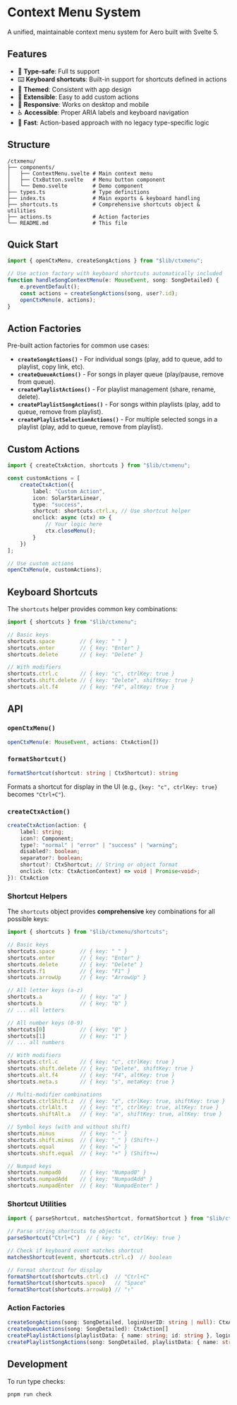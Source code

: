 # Context Menu System

A unified, maintainable context menu system for Aero built with Svelte 5.

## Features

- 🎯 **Type-safe**: Full ts support
- ⌨️ **Keyboard shortcuts**: Built-in support for shortcuts defined in actions
- 🎨 **Themed**: Consistent with app design
- 🔧 **Extensible**: Easy to add custom actions
- 📱 **Responsive**: Works on desktop and mobile
- ♿ **Accessible**: Proper ARIA labels and keyboard navigation
- 🚀 **Fast**: Action-based approach with no legacy type-specific logic

## Structure

```
/ctxmenu/
├── components/
│   ├── ContextMenu.svelte # Main context menu
│   ├── CtxButton.svelte   # Menu button component
│   └── Demo.svelte        # Demo component
├── types.ts               # Type definitions
├── index.ts               # Main exports & keyboard handling
├── shortcuts.ts           # Comprehensive shortcuts object & utilities
├── actions.ts             # Action factories
└── README.md              # This file
```

## Quick Start

```ts
import { openCtxMenu, createSongActions } from "$lib/ctxmenu";

// Use action factory with keyboard shortcuts automatically included
function handleSongContextMenu(e: MouseEvent, song: SongDetailed) {
    e.preventDefault();
    const actions = createSongActions(song, user?.id);
    openCtxMenu(e, actions);
}
```

## Action Factories

Pre-built action factories for common use cases:

- **`createSongActions()`** - For individual songs (play, add to queue, add to playlist, copy link, etc).
- **`createQueueActions()`** - For songs in player queue (play/pause, remove from queue).
- **`createPlaylistActions()`** - For playlist management (share, rename, delete).
- **`createPlaylistSongActions()`** - For songs within playlists (play, add to queue, remove from playlist).
- **`createPlaylistSelectionActions()`** - For multiple selected songs in a playlist (play, add to queue, remove from playlist).

## Custom Actions

```ts
import { createCtxAction, shortcuts } from "$lib/ctxmenu";

const customActions = [
    createCtxAction({
        label: "Custom Action",
        icon: SolarStarLinear,
        type: "success",
        shortcut: shortcuts.ctrl.x, // Use shortcut helper
        onclick: async (ctx) => {
            // Your logic here
            ctx.closeMenu();
        }
    })
];

// Use custom actions
openCtxMenu(e, customActions);
```

## Keyboard Shortcuts

The `shortcuts` helper provides common key combinations:

```ts
import { shortcuts } from "$lib/ctxmenu";

// Basic keys
shortcuts.space        // { key: " " }
shortcuts.enter        // { key: "Enter" }
shortcuts.delete       // { key: "Delete" }

// With modifiers
shortcuts.ctrl.c       // { key: "c", ctrlKey: true }
shortcuts.shift.delete // { key: "Delete", shiftKey: true }
shortcuts.alt.f4       // { key: "F4", altKey: true }
```

## API

### `openCtxMenu()`
```ts
openCtxMenu(e: MouseEvent, actions: CtxAction[])
```

### `formatShortcut()`
```ts
formatShortcut(shortcut: string | CtxShortcut): string
```
Formats a shortcut for display in the UI (e.g., `{key: "c", ctrlKey: true}` becomes `"Ctrl+C"`).

### `createCtxAction()`
```ts
createCtxAction(action: {
    label: string;
    icon?: Component;
    type?: "normal" | "error" | "success" | "warning";
    disabled?: boolean;
    separator?: boolean;
    shortcut?: CtxShortcut; // String or object format
    onclick: (ctx: CtxActionContext) => void | Promise<void>;
}): CtxAction
```

### Shortcut Helpers

The `shortcuts` object provides **comprehensive** key combinations for all possible keys:

```typescript
import { shortcuts } from "$lib/ctxmenu/shortcuts";

// Basic keys
shortcuts.space        // { key: " " }
shortcuts.enter        // { key: "Enter" }
shortcuts.delete       // { key: "Delete" }
shortcuts.f1           // { key: "F1" }
shortcuts.arrowUp      // { key: "ArrowUp" }

// All letter keys (a-z)
shortcuts.a            // { key: "a" }
shortcuts.b            // { key: "b" }
// ... all letters

// All number keys (0-9)
shortcuts[0]           // { key: "0" }
shortcuts[1]           // { key: "1" }
// ... all numbers

// With modifiers
shortcuts.ctrl.c       // { key: "c", ctrlKey: true }
shortcuts.shift.delete // { key: "Delete", shiftKey: true }
shortcuts.alt.f4       // { key: "F4", altKey: true }
shortcuts.meta.s       // { key: "s", metaKey: true }

// Multi-modifier combinations
shortcuts.ctrlShift.z  // { key: "z", ctrlKey: true, shiftKey: true }
shortcuts.ctrlAlt.t    // { key: "t", ctrlKey: true, altKey: true }
shortcuts.shiftAlt.a   // { key: "a", shiftKey: true, altKey: true }

// Symbol keys (with and without shift)
shortcuts.minus        // { key: "-" }
shortcuts.shift.minus  // { key: "_" } (Shift+-)
shortcuts.equal        // { key: "=" }
shortcuts.shift.equal  // { key: "+" } (Shift+=)

// Numpad keys
shortcuts.numpad0      // { key: "Numpad0" }
shortcuts.numpadAdd    // { key: "NumpadAdd" }
shortcuts.numpadEnter  // { key: "NumpadEnter" }
```

### Shortcut Utilities
```typescript
import { parseShortcut, matchesShortcut, formatShortcut } from "$lib/ctxmenu/shortcuts";

// Parse string shortcuts to objects
parseShortcut("Ctrl+C")  // { key: "c", ctrlKey: true }

// Check if keyboard event matches shortcut
matchesShortcut(event, shortcuts.ctrl.c)  // boolean

// Format shortcut for display
formatShortcut(shortcuts.ctrl.c)  // "Ctrl+C"
formatShortcut(shortcuts.space)   // "Space"
formatShortcut(shortcuts.arrowUp) // "↑"
```

### Action Factories
```ts
createSongActions(song: SongDetailed, loginUserID: string | null): CtxAction[]
createQueueActions(song: SongDetailed): CtxAction[]
createPlaylistActions(playlistData: { name: string; id: string }, loginUserID: string | null): CtxAction[]
createPlaylistSongActions(song: SongDetailed, playlistData: { name: string; id: string }, loginUserID: string | null, accessedUserID: string | null): CtxAction[]
```

## Development

To run type checks:
```bash
pnpm run check
```
